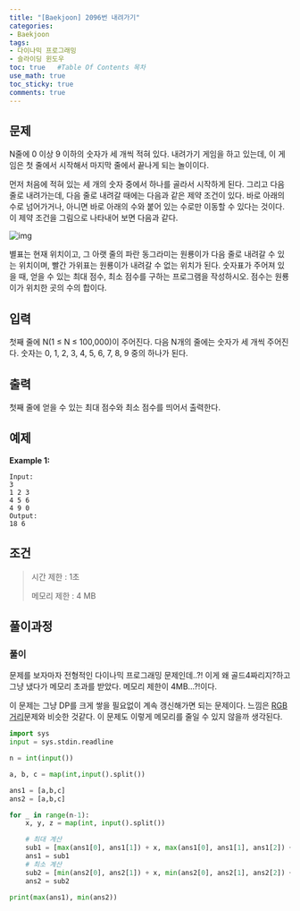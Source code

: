 ```yaml
---
title: "[Baekjoon] 2096번 내려가기"
categories: 
- Baekjoon
tags:
- 다이나믹 프로그래밍
- 슬라이딩 윈도우
toc: true   #Table Of Contents 목차 
use_math: true
toc_sticky: true
comments: true
---
```


## 문제

N줄에 0 이상 9 이하의 숫자가 세 개씩 적혀 있다. 내려가기 게임을 하고 있는데, 이 게임은 첫 줄에서 시작해서 마지막 줄에서 끝나게 되는 놀이이다.

먼저 처음에 적혀 있는 세 개의 숫자 중에서 하나를 골라서 시작하게 된다. 그리고 다음 줄로 내려가는데, 다음 줄로 내려갈 때에는 다음과 같은 제약 조건이 있다. 바로 아래의 수로 넘어가거나, 아니면 바로 아래의 수와 붙어 있는 수로만 이동할 수 있다는 것이다. 이 제약 조건을 그림으로 나타내어 보면 다음과 같다.

![img](https://www.acmicpc.net/JudgeOnline/upload/201007/down.png)

별표는 현재 위치이고, 그 아랫 줄의 파란 동그라미는 원룡이가 다음 줄로 내려갈 수 있는 위치이며, 빨간 가위표는 원룡이가 내려갈 수 없는 위치가 된다. 숫자표가 주어져 있을 때, 얻을 수 있는 최대 점수, 최소 점수를 구하는 프로그램을 작성하시오. 점수는 원룡이가 위치한 곳의 수의 합이다.

## 입력

첫째 줄에 N(1 ≤ N ≤ 100,000)이 주어진다. 다음 N개의 줄에는 숫자가 세 개씩 주어진다. 숫자는 0, 1, 2, 3, 4, 5, 6, 7, 8, 9 중의 하나가 된다.

## 출력

첫째 줄에 얻을 수 있는 최대 점수와 최소 점수를 띄어서 출력한다.

## 예제

**Example 1:**

```
Input: 
3
1 2 3
4 5 6
4 9 0
Output: 
18 6
```

## 조건

> 시간 제한 : 1초
>
> 메모리 제한 : 4 MB

## 풀이과정

### 풀이

문제를 보자마자 전형적인 다이나믹 프로그래밍 문제인데..?! 이게 왜 골드4짜리지?하고 그냥 냈다가 메모리 초과를 받았다. 메모리 제한이 4MB...?!이다. 

이 문제는 그냥 DP를 크게 쌓을 필요없이 계속 갱신해가면 되는 문제이다. 느낌은 [RGB거리](https://leeyeongeol.github.io/baekjoon/Baekjoon-1149%EB%B2%88-RGB%EA%B1%B0%EB%A6%AC/)문제와 비슷한 것같다. 이 문제도 이렇게 메모리를 줄일 수 있지 않을까 생각된다.

```python
import sys
input = sys.stdin.readline

n = int(input())

a, b, c = map(int,input().split())

ans1 = [a,b,c]
ans2 = [a,b,c]

for _ in range(n-1):
    x, y, z = map(int, input().split())

    # 최대 계산
    sub1 = [max(ans1[0], ans1[1]) + x, max(ans1[0], ans1[1], ans1[2]) + y, max(ans1[1], ans1[2]) + z]
    ans1 = sub1
    # 최소 계산
    sub2 = [min(ans2[0], ans2[1]) + x, min(ans2[0], ans2[1], ans2[2]) + y, min(ans2[1], ans2[2]) + z]
    ans2 = sub2

print(max(ans1), min(ans2))
```

